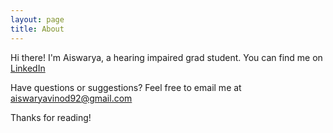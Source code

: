 ```yaml
---
layout: page
title: About
---
```


<!-- <p class="message"> </p>-->

Hi there! I'm Aiswarya, a hearing impaired grad student. You can find me on [LinkedIn](https://www.linkedin.com/in/avinodku/)

Have questions or suggestions? Feel free to email me at [aiswaryavinod92@gmail.com](aiswaryavinod92@gmail.com)

Thanks for reading!
